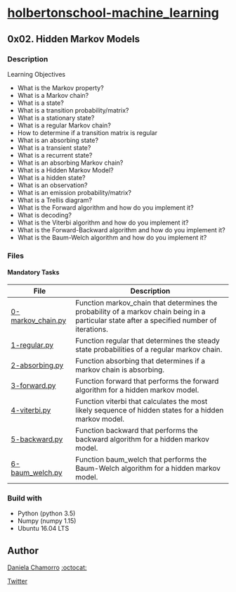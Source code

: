 # [holbertonschool-machine_learning](https://github.com/dalexach/holbertonschool-machine_learning)

## 0x02. Hidden Markov Models
### Description 

Learning Objectives

- What is the Markov property?
- What is a Markov chain?
- What is a state?
- What is a transition probability/matrix?
- What is a stationary state?
- What is a regular Markov chain?
- How to determine if a transition matrix is regular
- What is an absorbing state?
- What is a transient state?
- What is a recurrent state?
- What is an absorbing Markov chain?
- What is a Hidden Markov Model?
- What is a hidden state?
- What is an observation?
- What is an emission probability/matrix?
- What is a Trellis diagram?
- What is the Forward algorithm and how do you implement it?
- What is decoding?
- What is the Viterbi algorithm and how do you implement it?
- What is the Forward-Backward algorithm and how do you implement it?
- What is the Baum-Welch algorithm and how do you implement it?

### Files
#### Mandatory Tasks

| File | Description |
| ------ | ------ |
| [0-markov_chain.py](0-markov_chain.py) | Function markov_chain that determines the probability of a markov chain being in a particular state after a specified number of iterations. |
| [1-regular.py](1-regular.py) | Function regular that determines the steady state probabilities of a regular markov chain. |
| [2-absorbing.py](2-absorbing.py) | Function absorbing that determines if a markov chain is absorbing. |
| [3-forward.py](3-forward.py) | Function forward that performs the forward algorithm for a hidden markov model. |
| [4-viterbi.py](4-viterbi.py) | Function viterbi that calculates the most likely sequence of hidden states for a hidden markov model. |
| [5-backward.py](5-backward.py) | Function backward that performs the backward algorithm for a hidden markov model. |
| [6-baum_welch.py](6-baum_welch.py) | Function baum_welch that performs the Baum-Welch algorithm for a hidden markov model. |


### Build with
- Python (python 3.5)
- Numpy (numpy 1.15)
- Ubuntu 16.04 LTS 

## Author

[Daniela Chamorro](https://www.linkedin.com/in/dalexach/) [:octocat:](https://github.com/dalexach)

[Twitter](https://twitter.com/dalexach)